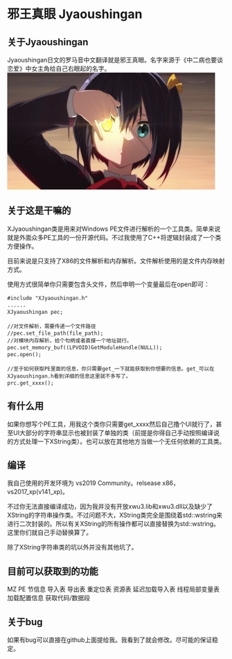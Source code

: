 邪王真眼 Jyaoushingan
===========================
## 关于Jyaoushingan
Jyaoushingan日文的罗马音中文翻译就是邪王真眼。名字来源于《中二病也要谈恋爱》中女主角给自己右眼起的名字。
![Jyaoushingan](https://github.com/xuwuorg/Jyaoushingan/blob/master/img/RfaX7cW.gif "Jyaoushingan")

## 关于这是干嘛的
XJyaoushingan类是用来对Windows PE文件进行解析的一个工具类。简单来说就是外面众多PE工具的一份开源代码。不过我使用了C++将逻辑封装成了一个类方便操作。

目前来说是只支持了X86的文件解析和内存解析。文件解析使用的是文件内存映射方式。

使用方式很简单你只需要包含头文件，然后申明一个变量最后在open即可：
	
    #include "XJyaoushingan.h"
    ......
    XJyaoushingan pec;
    
    //对文件解析，需要传递一个文件路径
    //pec.set_file_path(file_path);
    //对模块内存解析，给个句柄或者直接一个地址就行。
    pec.set_memory_buf((LPVOID)GetModuleHandle(NULL));
    pec.open();    
	
    //至于如何获取PE里面的信息，你只需要get_一下就能获取到你想要的信息。get_可以在XJyaoushingan.h看到详细的信息这里就不多写了。
    prc.get_xxxx();
	
## 有什么用
如果你想写个PE工具，用我这个类你只需要get_xxxx然后自己撸个UI就行了，甚至UI大部分的字符串显示也被封装了单独的类（前提是你得自己手动按照编译说的方式处理一下XString类）。也可以放在其他地方当做一个无任何依赖的工具类。
	
## 编译
我自己使用的开发环境为 vs2019 Community。relsease x86，vs2017_xp(v141_xp)。

不过你无法直接编译成功，因为我并没有开放xwu3.lib和xwu3.dll以及缺少了XString的字符串操作类。不过问题不大，XString类完全是围绕着std::wstring来进行二次封装的。所以有关XString的所有操作都可以直接替换为std::wstring。这里你们就自己手动替换算了。

除了XString字符串类的坑以外并没有其他坑了。

## 目前可以获取到的功能
MZ  PE  节信息  导入表  导出表  重定位表  资源表  延迟加载导入表  线程局部变量表  加载配置信息 
获取代码/数据段  

## 关于bug
如果有bug可以直接在github上面提给我。我看到了就会修改。尽可能的保证稳定。